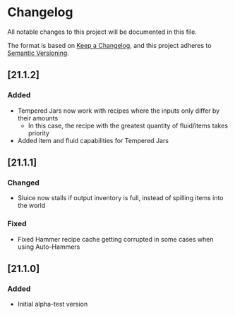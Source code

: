 # Changelog
All notable changes to this project will be documented in this file.

The format is based on [Keep a Changelog](https://keepachangelog.com/en/1.0.0/),
and this project adheres to [Semantic Versioning](https://semver.org/spec/v2.0.0.html).

## [21.1.2]

### Added
* Tempered Jars now work with recipes where the inputs only differ by their amounts
  * In this case, the recipe with the greatest quantity of fluid/items takes priority
* Added item and fluid capabilities for Tempered Jars

## [21.1.1]

### Changed
* Sluice now stalls if output inventory is full, instead of spilling items into the world

### Fixed
* Fixed Hammer recipe cache getting corrupted in some cases when using Auto-Hammers

## [21.1.0]

### Added
* Initial alpha-test version
